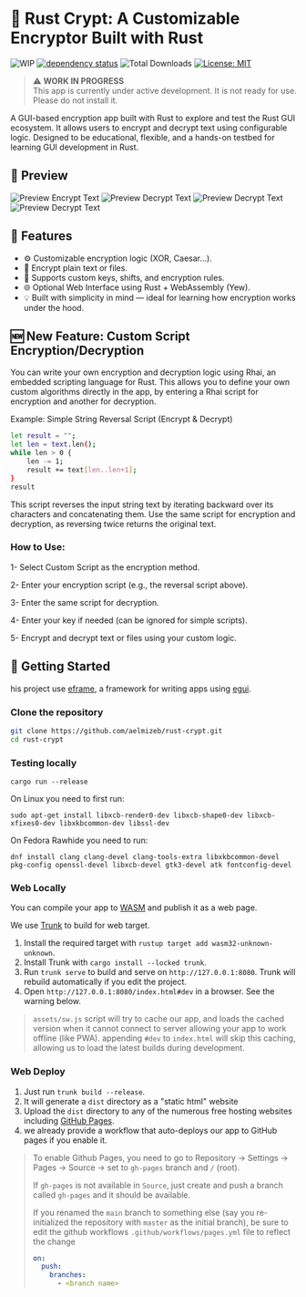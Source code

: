 # 🔐 Rust Crypt: A Customizable Encryptor Built with Rust

![WIP](https://img.shields.io/badge/status-WIP-orange?style=flat-square)
[![dependency status](https://deps.rs/repo/github/aelmizeb/rust-crypt/status.svg)](https://deps.rs/repo/github/aelmizeb/rust-crypt)
![Total Downloads](https://img.shields.io/github/downloads/aelmizeb/rust-crypt/total)
[![License: MIT](https://img.shields.io/badge/License-MIT-yellow.svg)](LICENSE)

> ⚠️ **WORK IN PROGRESS**  
> This app is currently under active development. It is not ready for use. Please do not install it.

A GUI-based encryption app built with Rust to explore and test the Rust GUI ecosystem.
It allows users to encrypt and decrypt text using configurable logic. Designed to be educational, flexible, and a hands-on testbed for learning GUI development in Rust.

## 🔎 Preview
![Preview Encrypt Text](./media/preview-text-encrypt.png) ![Preview Decrypt Text](./media/preview-text-decrypt.png)
![Preview Decrypt Text](./media/preview-file-decrypt.png)![Preview Decrypt Text](./media/preview-file-decrypt.png)

## 🧠 Features

- ⚙️ Customizable encryption logic (XOR, Caesar...).
- 📁 Encrypt plain text or files.
- 🧩 Supports custom keys, shifts, and encryption rules.
- 🌐 Optional Web Interface using Rust + WebAssembly (Yew).
- 💡 Built with simplicity in mind — ideal for learning how encryption works under the hood.

## 🆕 New Feature: Custom Script Encryption/Decryption
You can write your own encryption and decryption logic using Rhai, an embedded scripting language for Rust.
This allows you to define your own custom algorithms directly in the app, by entering a Rhai script for encryption and another for decryption.

Example: Simple String Reversal Script (Encrypt & Decrypt)

```bash
let result = "";
let len = text.len();
while len > 0 {
    len -= 1;
    result += text[len..len+1];
}
result
```

This script reverses the input string text by iterating backward over its characters and concatenating them.
Use the same script for encryption and decryption, as reversing twice returns the original text.

### How to Use:

1- Select Custom Script as the encryption method.

2- Enter your encryption script (e.g., the reversal script above).

3- Enter the same script for decryption.

4- Enter your key if needed (can be ignored for simple scripts).

5- Encrypt and decrypt text or files using your custom logic.

## 🚀 Getting Started

his project use [eframe](https://github.com/emilk/egui/tree/master/crates/eframe), a framework for writing apps using [egui](https://github.com/emilk/egui/).

### Clone the repository

```bash
git clone https://github.com/aelmizeb/rust-crypt.git
cd rust-crypt
```

### Testing locally

`cargo run --release`

On Linux you need to first run:

`sudo apt-get install libxcb-render0-dev libxcb-shape0-dev libxcb-xfixes0-dev libxkbcommon-dev libssl-dev`

On Fedora Rawhide you need to run:

`dnf install clang clang-devel clang-tools-extra libxkbcommon-devel pkg-config openssl-devel libxcb-devel gtk3-devel atk fontconfig-devel`

### Web Locally

You can compile your app to [WASM](https://en.wikipedia.org/wiki/WebAssembly) and publish it as a web page.

We use [Trunk](https://trunkrs.dev/) to build for web target.
1. Install the required target with `rustup target add wasm32-unknown-unknown`.
2. Install Trunk with `cargo install --locked trunk`.
3. Run `trunk serve` to build and serve on `http://127.0.0.1:8080`. Trunk will rebuild automatically if you edit the project.
4. Open `http://127.0.0.1:8080/index.html#dev` in a browser. See the warning below.

> `assets/sw.js` script will try to cache our app, and loads the cached version when it cannot connect to server allowing your app to work offline (like PWA).
> appending `#dev` to `index.html` will skip this caching, allowing us to load the latest builds during development.

### Web Deploy
1. Just run `trunk build --release`.
2. It will generate a `dist` directory as a "static html" website
3. Upload the `dist` directory to any of the numerous free hosting websites including [GitHub Pages](https://docs.github.com/en/free-pro-team@latest/github/working-with-github-pages/configuring-a-publishing-source-for-your-github-pages-site).
4. we already provide a workflow that auto-deploys our app to GitHub pages if you enable it.
> To enable Github Pages, you need to go to Repository -> Settings -> Pages -> Source -> set to `gh-pages` branch and `/` (root).
>
> If `gh-pages` is not available in `Source`, just create and push a branch called `gh-pages` and it should be available.
>
> If you renamed the `main` branch to something else (say you re-initialized the repository with `master` as the initial branch), be sure to edit the github workflows `.github/workflows/pages.yml` file to reflect the change
> ```yml
> on:
>   push:
>     branches:
>       - <branch name>
> ```
